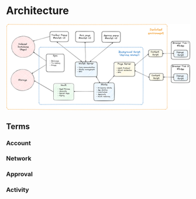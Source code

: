 # Architecture

![architecture](./architecture.png)

## Terms

### Account

### Network

### Approval

### Activity
